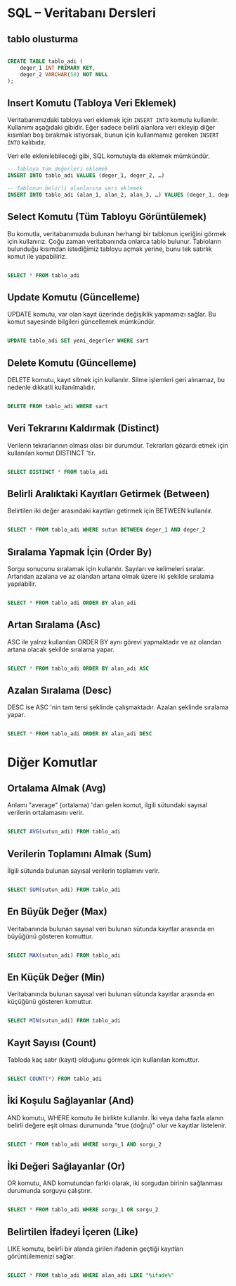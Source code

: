 # SQL – Veritabanı Dersleri

## tablo olusturma

```sql

CREATE TABLE tablo_adi (
    deger_1 INT PRIMARY KEY,
    deger_2 VARCHAR(50) NOT NULL
);
```


## Insert Komutu (Tabloya Veri Eklemek)

Veritabanımızdaki tabloya veri eklemek için `INSERT INTO` komutu kullanılır. Kullanımı aşağıdaki gibidir. Eğer sadece belirli alanlara veri ekleyip diğer kısımları boş bırakmak istiyorsak, bunun için kullanmamız gereken `INSERT INTO` kalıbıdır. 

Veri elle eklenilebileceği gibi, SQL komutuyla da eklemek mümkündür.

```sql
-- Tabloya tüm değerleri eklemek
INSERT INTO tablo_adi VALUES (deger_1, deger_2, …)

-- Tablonun belirli alanlarına veri eklemek
INSERT INTO tablo_adi (alan_1, alan_2, alan_3, …) VALUES (deger_1, deger_2, deger_3, …)

```

## Select Komutu (Tüm Tabloyu Görüntülemek)

Bu komutla, veritabanımızda bulunan herhangi bir tablonun içeriğini görmek için kullanırız. Çoğu zaman veritabanında onlarca tablo bulunur. Tabloların bulunduğu kısımdan istediğimiz tabloyu açmak yerine, bunu tek satırlık komut ile yapabiliriz.

```sql

SELECT * FROM tablo_adi

```
## Update Komutu (Güncelleme)

UPDATE komutu, var olan kayıt üzerinde değişiklik yapmamızı sağlar. Bu komut sayesinde bilgileri güncellemek mümkündür.

```sql

UPDATE tablo_adi SET yeni_degerler WHERE sart


```
## Delete  Komutu (Güncelleme)

DELETE komutu, kayıt silmek için kullanılır. Silme işlemleri geri alınamaz, bu nedenle dikkatli kullanılmalıdır.

```sql

DELETE FROM tablo_adi WHERE sart


```

## Veri Tekrarını Kaldırmak (Distinct)
Verilerin tekrarlarının olması olası bir durumdur. Tekrarları gözardı etmek için kullanılan komut DISTINCT 'tir.

```sql

SELECT DISTINCT * FROM tablo_adi


```

## Belirli Aralıktaki Kayıtları Getirmek (Between)

Belirtilen iki değer arasındaki kayıtları getirmek için BETWEEN kullanılır.

```sql

SELECT * FROM tablo_adi WHERE sutun BETWEEN deger_1 AND deger_2


```
## Sıralama Yapmak İçin (Order By)

Sorgu sonucunu sıralamak için kullanılır. Sayıları ve kelimeleri sıralar. Artandan azalana ve az olandan artana olmak üzere iki şekilde sıralama yapılabilir.

```sql

SELECT * FROM tablo_adi ORDER BY alan_adi


```
## Artan Sıralama (Asc)

ASC ile yalnız kullanılan ORDER BY aynı görevi yapmaktadır ve az olandan artana olacak şekilde sıralama yapar.

```sql

SELECT * FROM tablo_adi ORDER BY alan_adi ASC


```
## Azalan Sıralama (Desc)

DESC ise ASC 'nin tam tersi şeklinde çalışmaktadır. Azalan şeklinde sıralama yapar.

```sql

SELECT * FROM tablo_adi ORDER BY alan_adi DESC


```

# Diğer Komutlar

## Ortalama Almak (Avg)
Anlamı "average" (ortalama) 'dan gelen komut, ilgili sütundaki sayısal verilerin ortalamasını verir.

```sql

SELECT AVG(sutun_adi) FROM tablo_adi


```
## Verilerin Toplamını Almak (Sum)
İlgili sütunda bulunan sayısal verilerin toplamını verir.

```sql

SELECT SUM(sutun_adi) FROM tablo_adi


```
## En Büyük Değer (Max)
Veritabanında bulunan sayısal veri bulunan sütunda kayıtlar arasında en büyüğünü gösteren komuttur.

```sql

SELECT MAX(sutun_adi) FROM tablo_adi

```

## En Küçük Değer (Min)
Veritabanında bulunan sayısal veri bulunan sütunda kayıtlar arasında en küçüğünü gösteren komuttur.

```sql

SELECT MIN(sutun_adi) FROM tablo_adi

```
## Kayıt Sayısı (Count)

Tabloda kaç satır (kayıt) olduğunu görmek için kullanılan komuttur.
```sql

SELECT COUNT(*) FROM tablo_adi


```
## İki Koşulu Sağlayanlar (And)

AND komutu, WHERE komutu ile birlikte kullanılır. İki veya daha fazla alanın belirli değere eşit olması durumunda "true (doğru)" olur ve kayıtlar listelenir.

```sql

SELECT * FROM tablo_adi WHERE sorgu_1 AND sorgu_2

```
## İki Değeri Sağlayanlar (Or)

OR komutu, AND komutundan farklı olarak, iki sorgudan birinin sağlanması durumunda sorguyu çalıştırır.

```sql

SELECT * FROM tablo_adi WHERE sorgu_1 OR sorgu_2


```
## Belirtilen İfadeyi İçeren (Like)

LIKE komutu, belirli bir alanda girilen ifadenin geçtiği kayıtları görüntülemenizi sağlar.

```sql

SELECT * FROM tablo_adi WHERE alan_adi LIKE "%ifade%"


```

